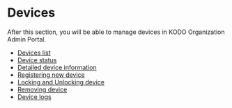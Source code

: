 # Devices

After this section, you will be able to manage devices in KODO Organization Admin Portal.

* [Devices list](devices-list.md)
* [Device status](device-status.md)
* [Detailed device information](detailed-device-information.md)
* [Registering new device](registering-new-device.md)
* [Locking and Unlocking device](locking-device.md)
* [Removing device](removing-device.md)
* [Device logs]()



